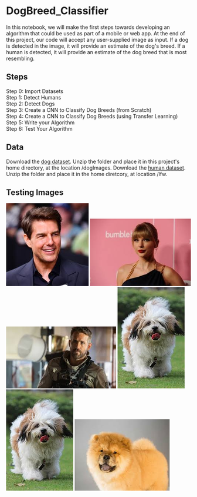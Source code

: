 # DogBreed_Classifier

In this notebook, we will make the first steps towards developing an algorithm that could be used as part of a mobile or web app. At the end of this project, our code will accept any user-supplied image as input. If a dog is detected in the image, it will provide an estimate of the dog's breed. If a human is detected, it will provide an estimate of the dog breed that is most resembling.

## Steps

Step 0: Import Datasets<br>
Step 1: Detect Humans<br>
Step 2: Detect Dogs<br>
Step 3: Create a CNN to Classify Dog Breeds (from Scratch)<br>
Step 4: Create a CNN to Classify Dog Breeds (using Transfer Learning)<br>
Step 5: Write your Algorithm<br>
Step 6: Test Your Algorithm<br>

## Data

Download the [dog dataset](https://s3-us-west-1.amazonaws.com/udacity-aind/dog-project/dogImages.zip). Unzip the folder and place it in this project's home directory, at the location /dogImages.
Download the [human dataset](https://s3-us-west-1.amazonaws.com/udacity-aind/dog-project/lfw.zip). Unzip the folder and place it in the home diretcory, at location /lfw.

## Testing Images

![](exampleImages/download.jpg)
![](exampleImages/download-1.jpg)
![](exampleImages/download-2.jpg)
![](exampleImages/download-4.jpg)
![](exampleImages/download-4.jpg)
![](exampleImages/download-5.jpg)
